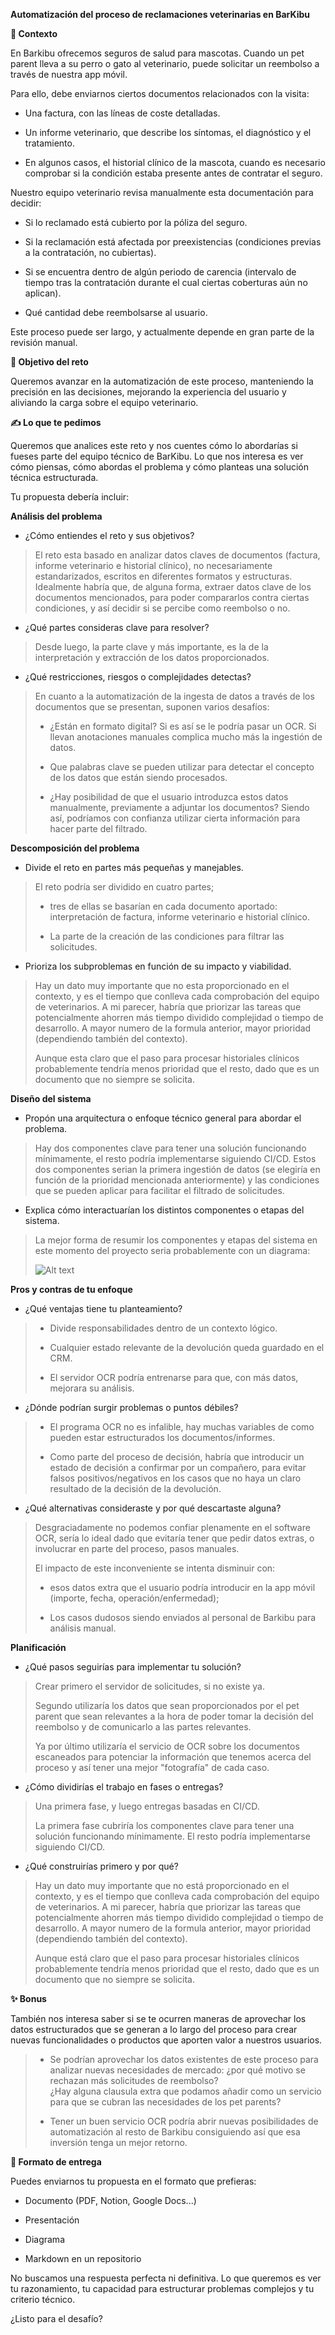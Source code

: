 **Automatización del proceso de reclamaciones veterinarias en BarKibu**

**🐶 Contexto**

En Barkibu ofrecemos seguros de salud para mascotas. Cuando un pet
parent lleva a su perro o gato al veterinario, puede solicitar un
reembolso a través de nuestra app móvil.

Para ello, debe enviarnos ciertos documentos relacionados con la visita:

- Una factura, con las líneas de coste detalladas.

- Un informe veterinario, que describe los síntomas, el diagnóstico y el
  tratamiento.

- En algunos casos, el historial clínico de la mascota, cuando es
  necesario comprobar si la condición estaba presente antes de contratar
  el seguro.

Nuestro equipo veterinario revisa manualmente esta documentación para
decidir:

- Si lo reclamado está cubierto por la póliza del seguro.

- Si la reclamación está afectada por preexistencias (condiciones
  previas a la contratación, no cubiertas).

- Si se encuentra dentro de algún periodo de carencia (intervalo de
  tiempo tras la contratación durante el cual ciertas coberturas aún no
  aplican).

- Qué cantidad debe reembolsarse al usuario.

Este proceso puede ser largo, y actualmente depende en gran parte de la
revisión manual.

**🎯 Objetivo del reto**

Queremos avanzar en la automatización de este proceso, manteniendo la
precisión en las decisiones, mejorando la experiencia del usuario y
aliviando la carga sobre el equipo veterinario.

**✍️ Lo que te pedimos**

Queremos que analices este reto y nos cuentes cómo lo abordarías si
fueses parte del equipo técnico de BarKibu. Lo que nos interesa es ver
cómo piensas, cómo abordas el problema y cómo planteas una solución
técnica estructurada.

Tu propuesta debería incluir:

**Análisis del problema**

- ¿Cómo entiendes el reto y sus objetivos?

> El reto esta basado en analizar datos claves de documentos (factura,
> informe veterinario e historial clínico), no necesariamente
> estandarizados, escritos en diferentes formatos y estructuras.
> Idealmente habría que, de alguna forma, extraer datos clave de los
> documentos mencionados, para poder compararlos contra ciertas
> condiciones, y así decidir si se percibe como reembolso o no.

- ¿Qué partes consideras clave para resolver?

> Desde luego, la parte clave y más importante, es la de la
> interpretación y extracción de los datos proporcionados.

- ¿Qué restricciones, riesgos o complejidades detectas?

> En cuanto a la automatización de la ingesta de datos a través de los
> documentos que se presentan, suponen varios desafíos:
> 
> - ¿Están en formato digital? Si es así se le podría pasar un OCR. Si
>  llevan anotaciones manuales complica mucho más la ingestión de datos.
>
> - Que palabras clave se pueden utilizar para detectar el concepto de los
>  datos que están siendo procesados.
>
> - ¿Hay posibilidad de que el usuario introduzca estos datos manualmente,
>  previamente a adjuntar los documentos? Siendo así, podríamos con
>  confianza utilizar cierta información para hacer parte del filtrado.

**Descomposición del problema**

- Divide el reto en partes más pequeñas y manejables.

> El reto podría ser dividido en cuatro partes;
>
> - tres de ellas se basarían en cada documento aportado: interpretación
>  de factura, informe veterinario e historial clínico.
>
> - La parte de la creación de las condiciones para filtrar las
>  solicitudes.

<!-- -->

- Prioriza los subproblemas en función de su impacto y viabilidad.

> Hay un dato muy importante que no esta proporcionado en el contexto, y
> es el tiempo que conlleva cada comprobación del equipo de
> veterinarios. A mi parecer, habría que priorizar las tareas que
> potencialmente ahorren más tiempo dividido complejidad o tiempo de
> desarrollo. A mayor numero de la formula anterior, mayor prioridad
> (dependiendo también del contexto).
>
> Aunque esta claro que el paso para procesar historiales clínicos
> probablemente tendría menos prioridad que el resto, dado que es un
> documento que no siempre se solicita.

**Diseño del sistema**

- Propón una arquitectura o enfoque técnico general para abordar el
  problema.

> Hay dos componentes clave para tener una solución funcionando
> mínimamente, el resto podría implementarse siguiendo CI/CD. Estos dos
> componentes serian la primera ingestión de datos (se elegiría en
> función de la prioridad mencionada anteriormente) y las condiciones
> que se pueden aplicar para facilitar el filtrado de solicitudes.

- Explica cómo interactuarían los distintos componentes o etapas del
  sistema.

> La mejor forma de resumir los componentes y etapas del sistema en este
> momento del proyecto seria probablemente con un diagrama:
>
> ![Alt text](https://www.websequencediagrams.com/cgi-bin/cdraw?lz=dGl0bGUgU29saWNpdHVkIFJlZW1ib2xzbwoKUGV0IFBhcmVudC0-K0FwcCBNb3ZpbDogQ3JlYXIgcwArCAoAEgktPitTZXJ2aWRvABQLZXM6IDw8Y3JlYXRlUmVmdW5kUmVxdWVzdD4-CgAaFC0-K0NSTQBgBgAqCERyYWZ0CkNSTS0tPgBMFgBUBiBjYXNlIABmBmQKZGVhY3RpdmF0ZSBDUk0AVxYtPi0AgU8LAIETBwB1BgCBTQwtPgCCAwo6AIImCGFyIGRhdG9zAF0MAIIeCQCCJRlSZWxsZW4ANAggeSBhZGp1bgBIBW9jcwCCKCVhdHRhY2gAghQHb2NzPj4AgQsgdWQgcmVjaWJpZGEAgRgWAIJzFwCDRglPQ1I6IEFuYWxpcwCDDAhvY3MAgzcKT0NSAIMDGURvY3MANAdkAIJuGACEIhZDaGVjayB1c2UAgmUFYSBhZ2FpbnN0IE9DUgAMBQAgLgCEHQdkZWNpc2lvbiBtYWtpbmcAhG4XAIR_BVNhdgCEeggALgcAhC4YAINUDgCFYAZzcG9uc2UAhDkNLQCEOwxSZXNwdWVzdGEgcgCGawo&s=modern-blue)

**Pros y contras de tu enfoque**

- ¿Qué ventajas tiene tu planteamiento?

>  - Divide responsabilidades dentro de un contexto lógico.
>
>  - Cualquier estado relevante de la devolución queda guardado en el
>    CRM.
>
>  - El servidor OCR podría entrenarse para que, con más datos, mejorara
>    su análisis.
>
- ¿Dónde podrían surgir problemas o puntos débiles?

>  - El programa OCR no es infalible, hay muchas variables de como pueden
>    estar estructurados los documentos/informes.
>
>  - Como parte del proceso de decisión, habría que introducir un estado
>    de decisión a confirmar por un compañero, para evitar falsos
>    positivos/negativos en los casos que no haya un claro resultado de
>    la decisión de la devolución.
>
- ¿Qué alternativas consideraste y por qué descartaste alguna?

> Desgraciadamente no podemos confiar plenamente en el software OCR,
> sería lo ideal dado que evitaría tener que pedir datos extras, o
> involucrar en parte del proceso, pasos manuales.
>
> El impacto de este inconveniente se intenta disminuir con:
>
> - esos datos extra que el usuario podría introducir en la app móvil
>  (importe, fecha, operación/enfermedad);
>
> - Los casos dudosos siendo enviados al personal de Barkibu para análisis
>  manual.

**Planificación**

- ¿Qué pasos seguirías para implementar tu solución?

> Crear primero el servidor de solicitudes, si no existe ya.
>
> Segundo utilizaría los datos que sean proporcionados por el pet parent
> que sean relevantes a la hora de poder tomar la decisión del reembolso
> y de comunicarlo a las partes relevantes.
>
> Ya por último utilizaría el servicio de OCR sobre los documentos
> escaneados para potenciar la información que tenemos acerca del
> proceso y así tener una mejor "fotografía" de cada caso.

- ¿Cómo dividirías el trabajo en fases o entregas?

> Una primera fase, y luego entregas basadas en CI/CD.
>
> La primera fase cubriría los componentes clave para tener una solución
> funcionando mínimamente. El resto podría implementarse siguiendo CI/CD.

- ¿Qué construirías primero y por qué?

> Hay un dato muy importante que no está proporcionado en el contexto, y
> es el tiempo que conlleva cada comprobación del equipo de veterinarios.
> A mi parecer, habría que priorizar las tareas que potencialmente ahorren
> más tiempo dividido complejidad o tiempo de desarrollo. A mayor numero
> de la formula anterior, mayor prioridad (dependiendo también del
> contexto).
>
> Aunque está claro que el paso para procesar historiales clínicos
> probablemente tendría menos prioridad que el resto, dado que es un
> documento que no siempre se solicita.

**✨ Bonus**

También nos interesa saber si se te ocurren maneras de aprovechar los
datos estructurados que se generan a lo largo del proceso para crear
nuevas funcionalidades o productos que aporten valor a nuestros
usuarios.

> - Se podrían aprovechar los datos existentes de este proceso para
>   analizar nuevas necesidades de mercado: ¿por qué motivo se rechazan
>  más solicitudes de reembolso?  
>  ¿Hay alguna clausula extra que podamos añadir como un servicio para
>  que se cubran las necesidades de los pet parents?
>
> - Tener un buen servicio OCR podría abrir nuevas posibilidades de
>  automatización al resto de Barkibu consiguiendo así que esa inversión
>  tenga un mejor retorno.

**🧪 Formato de entrega**

Puedes enviarnos tu propuesta en el formato que prefieras:

- Documento (PDF, Notion, Google Docs\...)

- Presentación

- Diagrama

- Markdown en un repositorio

No buscamos una respuesta perfecta ni definitiva. Lo que queremos es ver
tu razonamiento, tu capacidad para estructurar problemas complejos y tu
criterio técnico.

¿Listo para el desafío?
